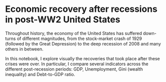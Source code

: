 # Economic recovery after recessions in post-WW2 United States

Throughout history, the economy of the United States has suffered down-turns of different magnitudes, from the stock-market crash of 1929 (followed by the Great Depression) to the deep recession of 2008 and many others in between.

In this notebook, I explore visually the recoveries that took place after these crises were over. In particular, I compare several indicators across the different post-recession periods: GDP, Unemployment, Gini (wealth inequality) and Debt-to-GDP ratio.

